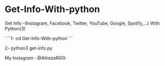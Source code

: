 # Get-Info-With-python
Get Info -(Instagram, Facebook, Twitter, YouTube, Google, Spotify,...) With Python(3)
<p>````1- cd Get-Info-With-python````</p>
<p>2- python3 get-info.py</p>
<p>My Instagram : @AlirezaR00t </p>
